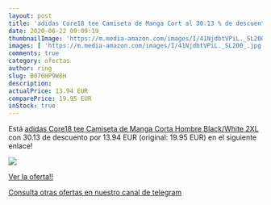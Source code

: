 ```yaml
---
layout: post
title: 'adidas Core18 tee Camiseta de Manga Cort al 30.13 % de descuento'
date: 2020-06-22 09:09:19
thumbnailImage: 'https://m.media-amazon.com/images/I/41NjdbtVPiL._SL200_.jpg'
images: [ 'https://m.media-amazon.com/images/I/41NjdbtVPiL._SL200_.jpg' ]
comments: true
category: ofertas
author: ring
slug: B076HP9W8H
description:
actualPrice: 13.94 EUR
comparePrice: 19.95 EUR
inStock: true
---
```


Está [adidas Core18 tee Camiseta de Manga Corta  Hombre  Black/White  2XL](https://www.amazon.com/dp/B076HP9W8H/?tag=redken08-20) con 30.13 de descuento por 13.94 EUR (original: 19.95 EUR) en el siguiente enlace!

[![](https://m.media-amazon.com/images/I/41NjdbtVPiL._SL200_.jpg)](https://www.amazon.com/dp/B076HP9W8H/?tag=redken08-20)

[Ver la oferta!!](https://www.amazon.com/dp/B076HP9W8H/?tag=redken08-20)

[Consulta otras ofertas en nuestro canal de telegram](https://t.me/s/ofertas25)
